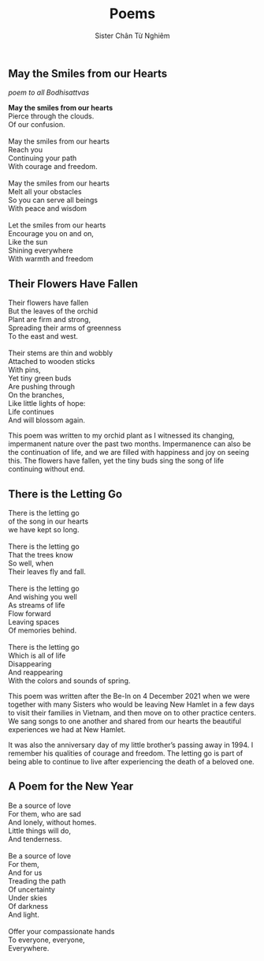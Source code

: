 ﻿---
title: Poems
author: Sister Chân Từ Nghiêm
---

## May the Smiles from our Hearts
*poem to all Bodhisattvas*
<!-- 9 December 2021 -->

<p class="verse">
<b>May the smiles from our hearts</b><br/>
Pierce through the clouds.<br/>
Of our confusion.<br/>
<br/>
May the smiles from our hearts<br/>
Reach you<br/>
Continuing your path<br/>
With courage and freedom.<br/>
<br/>
May the smiles from our hearts<br/>
Melt all your obstacles<br/>
So you can serve all beings<br/>
With peace and wisdom<br/>
<br/>
Let the smiles from our hearts<br/>
Encourage you on and on,<br/>
Like the sun<br/>
Shining everywhere<br/>
With warmth and freedom</p>

## Their Flowers Have Fallen
<!-- 18 December 2021 -->

<p class="verse">Their flowers have fallen<br/>
But the leaves of the orchid<br/>
Plant are firm and strong,<br/>
Spreading their arms of greenness<br/>
To the east and west.<br/>
<br/>
Their stems are thin and wobbly<br/>
Attached to wooden sticks<br/>
With pins,<br/>
Yet tiny green buds<br/>
Are pushing through<br/>
On the branches,<br/>
Like little lights of hope:<br/>
Life continues<br/>
And will blossom again.</p>

This poem was written to my orchid plant as I witnessed its changing, impermanent nature over the past two months. Impermanence can also be the continuation of life, and we are filled with happiness and joy on seeing this. The flowers have fallen, yet the tiny buds sing the song of life continuing without end.

## There is the Letting Go

<p class="verse">There is the letting go <br/>
of the song in our hearts<br/>
we have kept so long.<br/>
<br/>
There is the letting go<br/>
That the trees know<br/>
So well, when<br/>
Their leaves fly and fall.<br/>
<br/>
There is the letting go<br/>
And wishing you well<br/>
As streams of life<br/>
Flow forward<br/>
Leaving spaces<br/>
Of memories behind.<br/>
<br/>
There is the letting go<br/>
Which is all of life<br/>
Disappearing<br/>
And reappearing<br/>
With the colors and sounds of spring.</p>

This poem was written after the Be-In on 4 December 2021 when we were together with many Sisters who would be leaving New Hamlet in a few days to visit their families in Vietnam,  and then move on to other practice centers. We sang songs to one another and shared from our hearts the beautiful experiences we had at New Hamlet.

It was also the anniversary day of my little brother’s passing away in 1994. I remember his qualities of courage and freedom. The letting go is part of being able to continue to live after experiencing the death of a beloved one.


## A Poem for the New Year
<!-- 25 December 2021 -->

<p class="verse">Be a source of love<br/>
For them, who are sad<br/>
And lonely, without homes.<br/>
Little things will do, <br/>
And tenderness.<br/>
<br/>
Be a source of love<br/>
For them,<br/>
And for us<br/>
Treading the path<br/>
Of uncertainty<br/>
Under skies<br/>
Of darkness<br/>
And  light.<br/>
<br/>
Offer your compassionate hands<br/>
To everyone, everyone,<br/>
Everywhere.</p>
